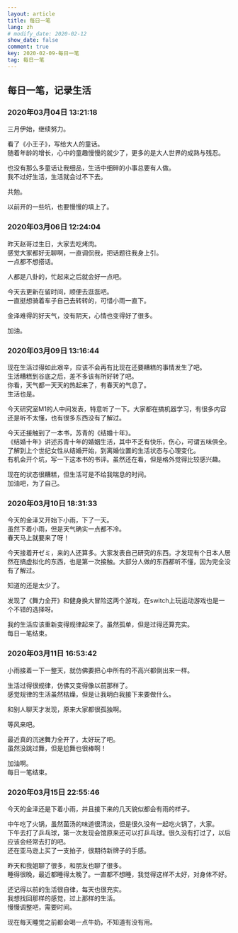 ```yaml
---
layout: article
title: 每日一笔
lang: zh
# modify_date: 2020-02-12
show_date: false
comment: true
key: 2020-02-09-每日一笔
tag: 每日一笔
---
```


## 每日一笔，记录生活
### 2020年03月04日 13:21:18 
三月伊始，继续努力。 

看了《小王子》，写给大人的童话。  
随着年龄的增长，心中的童趣慢慢的就少了，更多的是大人世界的成熟与残忍。  

也没有那么多童话让我细品，生活中细碎的小事总要有人做。  
我不过好生活，生活就会过不下去。

共勉。

以前开的一些坑，也要慢慢的填上了。

### 2020年03月06日 12:24:04
昨天赵哥过生日，大家去吃烤肉。  
感觉大家都好无聊啊，一直调侃我，把话题往我身上引。  
一点都不想搭话。

人都是八卦的，忙起来之后就会好一点吧。

今天去更新在留时间，顺便去逛逛吧。  
一直挺想骑着车子自己去转转的，可惜小雨一直下。

金泽难得的好天气，没有阴天，心情也变得好了很多。  

加油。

### 2020年03月09日 13:16:44
现在生活过得如此艰辛，应该不会再有比现在还要糟糕的事情发生了吧。  
生活糟糕到谷底之后，差不多该有所好转了吧。  
你看，天气都一天天的热起来了，有春天的气息了。  
生活也是。

今天研究室M1的人中间发表，特意听了一下。大家都在搞机器学习，有很多内容还是听不太懂，也有很多东西没有了解过。

今天还接触到了一本书，苏青的《结婚十年》。  
《结婚十年》讲述苏青十年的婚姻生活，其中不乏有快乐，伤心，可谓五味俱全。  
了解到上个世纪女性从结婚开始，到离婚位置的生活状态与心理变化。  
有机会开个坑，写一下这本书的书评。虽然还在看，但是格外觉得比较感兴趣。

现在的状态很糟糕，但生活可是不给我喘息的时间。  
加油吧，为了自己。

### 2020年03月10日 18:31:33
今天的金泽又开始下小雨，下了一天。  
虽然下着小雨，但是天气确实一点都不冷。  
春天马上就要来了呀！

今天接着开ゼミ，来的人还算多。大家发表自己研究的东西。才发现有个日本人居然在搞虚拟化的东西，也是第一次接触。大部分人做的东西都听不懂，因为完全没有了解过。  

知道的还是太少了。

发现了《舞力全开》和健身换大冒险这两个游戏，在switch上玩运动游戏也是一个不错的选择呀。  

我的生活应该重新变得规律起来了。虽然孤单，但是过得还算充实。  
每日一笔结束。

### 2020年03月11日 16:53:42
小雨接着一下一整天，就仿佛要把心中所有的不高兴都倒出来一样。

生活过得很规律，仿佛又变得像以前那样了。  
感觉规律的生活虽然枯燥，但是让我明白我接下来要做什么。

和别人聊天才发现，原来大家都很孤独啊。  

等风来吧。

最近真的沉迷舞力全开了，太好玩了吧。  
虽然没跳过舞，但是尬舞也很棒啊！

加油啊。  
每日一笔结束。

### 2020年03月15日 22:55:46
今天的金泽还是下着小雨，并且接下来的几天貌似都会有雨的样子。

中午吃了火锅，虽然菌汤的味道很清淡，但是很久没有一起吃火锅了，大家。  
下午去打了乒乓球，第一次发现会馆原来还可以打乒乓球。很久没有打过了，以后应该会经常去打的吧。  
还在亚马逊上买了一支拍子，很期待新牌子的手感。

昨天和我姐聊了很多，和朋友也聊了很多。  
睡得很晚，最近都睡得太晚了。一直都不想睡，我觉得这样不太好，对身体不好。

还记得以前的生活很自律，每天也很充实。  
我想找回那样的感觉，过上那样的生活。  
慢慢调整吧，需要时间。

现在每天睡觉之前都会喝一点牛奶，不知道有没有用。